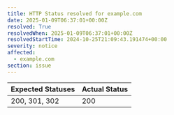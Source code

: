 ```yaml
---
title: HTTP Status resolved for example.com
date: 2025-01-09T06:37:01+00:00Z
resolved: True
resolvedWhen: 2025-01-09T06:37:01+00:00Z
resolvedStartTime: 2024-10-25T21:09:43.191474+00:00
severity: notice
affected:
  - example.com
section: issue
---
```


| Expected Statuses | Actual Status  |
|-------------------|----------------|
| 200, 301, 302 | 200 |
